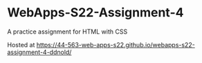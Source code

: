 # WebApps-S22-Assignment-4
A practice assignment for HTML with CSS

Hosted at https://44-563-web-apps-s22.github.io/webapps-s22-assignment-4-ddnold/